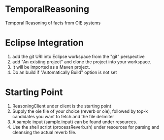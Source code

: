 TemporalReasoning
=================

Temporal Reasoning of facts from OIE systems


Eclipse Integration
===================

1. add the git URI into Eclipse workspace from the "git" perspective
2. add "An existing project" and clone the project into your workspace.
3. It will be imported as a Maven project.
4. Do an build if "Automatically Build" option is not set


Starting Point
==============

1. ReasoningClient under client is the starting point
2. Supply the oie file of your choice (reverb or oie), followed by top-k candidates you want to fetch and the file delimiter
3. A sample input (sample.input) can be found under resources.
4. Use the shell script (processReverb.sh) under resources for parsing and cleansing the actual reverb file.
